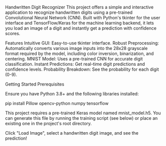 Handwritten Digit Recognizer
This project offers a simple and interactive application to recognize handwritten digits using a pre-trained Convolutional Neural Network (CNN). Built with Python's tkinter for the user interface and TensorFlow/Keras for the machine learning backend, it lets you load an image of a digit and instantly get a prediction with confidence scores.

Features
Intuitive GUI: Easy-to-use tkinter interface.
Robust Preprocessing: Automatically converts various image inputs into the 28x28 grayscale format required by the model, including color inversion, binarization, and centering.
MNIST Model: Uses a pre-trained CNN for accurate digit classification.
Instant Predictions: Get real-time digit predictions and confidence levels.
Probability Breakdown: See the probability for each digit (0-9).

Getting Started
Prerequisites

Ensure you have Python 3.8+ and the following libraries installed:

pip install Pillow opencv-python numpy tensorflow

This project requires a pre-trained Keras model named mnist_model.h5. You can generate this file by running the training script (see below) or place an existing one in the project's root directory.

Click "Load Image", select a handwritten digit image, and see the prediction!
